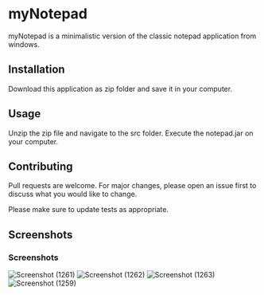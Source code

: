 # myNotepad

myNotepad is a minimalistic version of the classic notepad application from windows.

## Installation

Download this application as zip folder and save it in your computer.

## Usage

Unzip the zip file and navigate to the src folder.
Execute the notepad.jar on your computer.


## Contributing
Pull requests are welcome. For major changes, please open an issue first to discuss what you would like to change.

Please make sure to update tests as appropriate.

## Screenshots

### Screenshots
![Screenshot (1261)](https://user-images.githubusercontent.com/36938805/109263090-eb980700-77bf-11eb-868d-1f611554f599.png)
![Screenshot (1262)](https://user-images.githubusercontent.com/36938805/109263092-ec309d80-77bf-11eb-8be2-0fd19cd21d76.png)
![Screenshot (1263)](https://user-images.githubusercontent.com/36938805/109263094-ecc93400-77bf-11eb-8f4b-2832164c4b2a.png)
![Screenshot (1259)](https://user-images.githubusercontent.com/36938805/109263096-ecc93400-77bf-11eb-9520-c00582ac6299.png)

